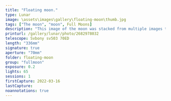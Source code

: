 ```yaml
---
title: "Floating moon."
type: Lunar
image: \assets\images\gallery\floating-moon\thumb.jpg
tags: ["The moon", "moon", Full Moons]
description: "This image of the moon was stacked from multiple images taken while it was behind clouds. The detail of the moon popped out to make it appear to float above the clouds."
printurl: /gallery/lunar/photo/2682978032
telescope: Svbony sv503 70ED
length: "336mm"
signature: true
aperture: "70mm"
folder: floating-moon
group: "fullmoon"
exposure: 0.2
lights: 65
sessions: 1
firstCapture: 2022-03-16
lastCapture:
noannotations: true
---
```

